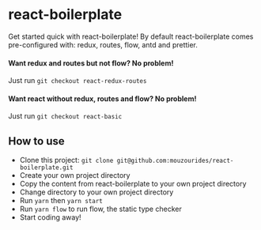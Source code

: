 # react-boilerplate

Get started quick with react-boilerplate! By default react-boilerplate comes pre-configured with: redux, routes, flow, antd and prettier.

#### Want redux and routes but not flow? No problem!

Just run `git checkout react-redux-routes`

#### Want react without redux, routes and flow? No problem!

Just run `git checkout react-basic`

## How to use

* Clone this project: `git clone git@github.com:mouzourides/react-boilerplate.git`
* Create your own project directory
* Copy the content from react-boilerplate to your own project directory
* Change directory to your own project directory
* Run `yarn` then `yarn start`
* Run `yarn flow` to run flow, the static type checker
* Start coding away!
